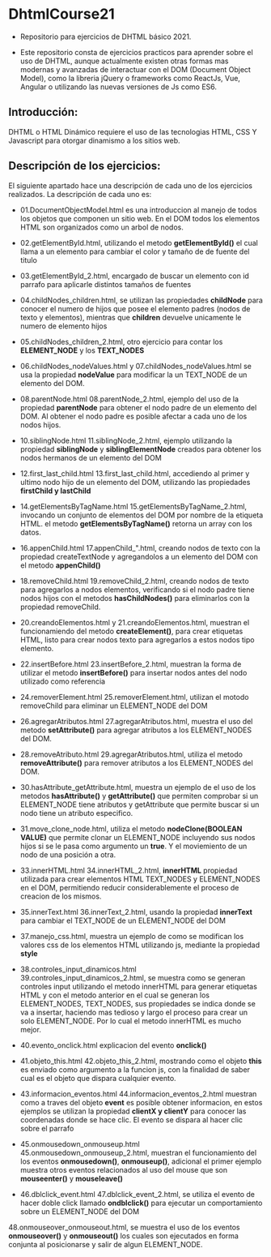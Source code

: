 # DhtmlCourse21
 - Repositorio para ejercicios de DHTML básico 2021.

 - Este repositorio consta de ejercicios practicos para aprender sobre el uso de DHTML, aunque actualmente existen otras formas mas modernas y avanzadas de interactuar con el DOM (Document Object Model), como la libreria jQuery o frameworks como ReactJs, Vue, Angular o utilizando las nuevas versiones de Js como ES6.

## Introducción:
DHTML o HTML Dinámico requiere el uso de las tecnologias HTML, CSS Y Javascript para otorgar dinamismo a los sitios web.

## Descripción de los ejercicios:

El siguiente apartado hace una descripción de cada uno de los ejercicios realizados. La descripción de cada uno es:

- 01.DocumentObjectModel.html es una introduccion al manejo de todos los objetos que componen un sitio web. En el DOM todos los elementos HTML son organizados como un arbol de nodos.

- 02.getElementById.html, utilizando el metodo **getElementById()** el cual llama a un elemento para cambiar el color y tamaño de de fuente del titulo

- 03.getElementById_2.html, encargado de buscar un elemento con id parrafo para aplicarle distintos tamaños de fuentes

- 04.childNodes_children.html, se utilizan las propiedades **childNode** para conocer el numero de hijos que posee el elemento padres (nodos de texto y elementos), mientras que **children** devuelve unicamente le numero de elemento hijos

- 05.childNodes_children_2.html, otro ejercicio para contar los **ELEMENT_NODE** y los **TEXT_NODES**

- 06.childNodes_nodeValues.html y 07.childNodes_nodeValues.html se usa la propiedad **nodeValue** para modificar la un TEXT_NODE de un elemento del DOM.

- 08.parentNode.html 08.parentNode_2.html, ejemplo del uso de la propiedad **parentNode** para obtener el nodo padre de un elemento del DOM. Al obtener el nodo padre es posible afectar a cada uno de los nodos hijos.

- 10.siblingNode.html 11.siblingNode_2.html, ejemplo utilizando la propiedad **siblingNode** y **siblingElementNode** creados para obtener los nodos hermanos de un elemento del DOM

- 12.first_last_child.html 13.first_last_child.html, accediendo al primer y ultimo nodo hijo de un elemento del DOM, utilizando las propiedades **firstChild y lastChild**

- 14.getElementsByTagName.html 15.getElementsByTagName_2.html, invocando un conjunto de elementos del DOM por nombre de la etiqueta HTML. el metodo **getElementsByTagName()** retorna un array con los datos.

- 16.appenChild.html 17.appenChild_".html, creando nodos de texto con la propiedad createTextNode y agregandolos a un elemento del DOM con el metodo **appenChild()**

- 18.removeChild.html 19.removeChild_2.html, creando nodos de texto para agregarlos a nodos elementos, verificando si el nodo padre tiene nodos hijos con el metodos **hasChildNodes()** para eliminarlos con la propiedad removeChild.

- 20.creandoElementos.html y 21.creandoElementos.html, muestran el funcionamiendo del metodo **createElement()**, para crear etiquetas HTML, listo para crear nodos texto para agregarlos a estos nodos tipo elemento.

- 22.insertBefore.html 23.insertBefore_2.html, muestran la forma de utilizar el metodo **insertBefore()** para insertar nodos antes del nodo utilizado como referencia

- 24.removerElement.html 25.removerElement.html, utilizan el motodo removeChild para eliminar un ELEMENT_NODE del DOM

- 26.agregarAtributos.html 27.agregarAtributos.html, muestra el uso del metodo **setAttribute()** para agregar atributos a los ELEMENT_NODES del DOM.

- 28.removeAtributo.html 29.agregarAtributos.html, utiliza el metodo **removeAttribute()** para remover atributos a los ELEMENT_NODES del DOM.

- 30.hasAttribute_getAttribute.html, muestra un ejemplo de el uso de los metodos **hasAttribute()** y **getAttribute()** que permiten comprobar si un ELEMENT_NODE tiene atributos y getAttribute que permite buscar si un nodo tiene un atributo especifico.

- 31.move_clone_node.html, utiliza el metodo **nodeClone(BOOLEAN VALUE)** que permite clonar un ELEMENT_NODE incluyendo sus nodos hijos si se le pasa como argumento un **true**. Y el moviemiento de un nodo de una posición a otra.

- 33.innerHTML.html 34.innerHTML_2.html, **innerHTML** propiedad utilizada para crear elementos HTML TEXT_NODES y ELEMENT_NODES en el DOM, permitiendo reducir considerablemente el proceso de creacion de los mismos.

- 35.innerText.html 36.innerText_2.html, usando la propiedad **innerText** para cambiar el TEXT_NODE de un ELEMENT_NODE del DOM

- 37.manejo_css.html, muestra un ejemplo de como se modifican los valores css de los elementos HTML utilizando js, mediante la propiedad **style**

- 38.controles_input_dinamicos.html 39.controles_input_dinamicos_2.html, se muestra como se generan controles input utilizando el metodo innerHTML para generar etiquetas HTML y con el metodo anterior en el cual se generan los ELEMENT_NODES, TEXT_NODES, sus propiedades se indica donde se va a insertar, haciendo mas tedioso y largo el proceso para crear un solo ELEMENT_NODE. Por lo cual el metodo innerHTML es mucho mejor.

- 40.evento_onclick.html explicacion del evento **onclick()**

- 41.objeto_this.html 42.objeto_this_2.html, mostrando como el objeto **this** es enviado como argumento a la funcion js, con la finalidad de saber cual es el objeto que dispara cualquier evento.

- 43.informacion_eventos.html 44.informacion_eventos_2.html muestran como a traves del objeto **event** es posible obtener informacion, en estos ejemplos se utilizan la propiedad **clientX y clientY** para conocer las coordenadas donde se hace clic. El evento se dispara al hacer clic sobre el parrafo

- 45.onmousedown_onmouseup.html 45.onmousedown_onmouseup_2.html, muestran el funcionamiento del los eventos **onmousedown()**, **onmouseup()**, adicional el primer ejemplo muestra otros eventos relacionados al uso del mouse que son **mouseenter()** y **mouseleave()**

- 46.dblclick_event.html 47.dblclick_event_2.html, se utiliza el evento de hacer doble click llamado **ondblclick()** para ejecutar un comportamiento sobre un ELEMENT_NODE del DOM

48.onmouseover_onmouseout.html, se muestra el uso de los eventos **onmouseover()** y **onmouseout()** los cuales son ejecutados en forma conjunta al posicionarse y salir de algun ELEMENT_NODE.
